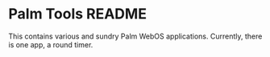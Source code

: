 Palm Tools README
==================

This contains various and sundry Palm WebOS applications.  Currently, there is one app, a round timer.
